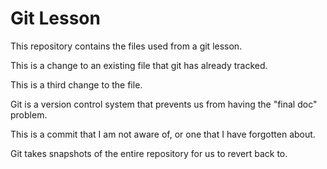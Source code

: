 # Git Lesson

This repository contains the files used from a git lesson.

This is a change to an existing file that git has already tracked.

This is a third change to the file.

Git is a version control system that prevents us from having the 
"final doc" problem.

This is a commit that I am not aware of, or one that I have forgotten 
about.

Git takes snapshots of the entire repository for us to revert back to.

